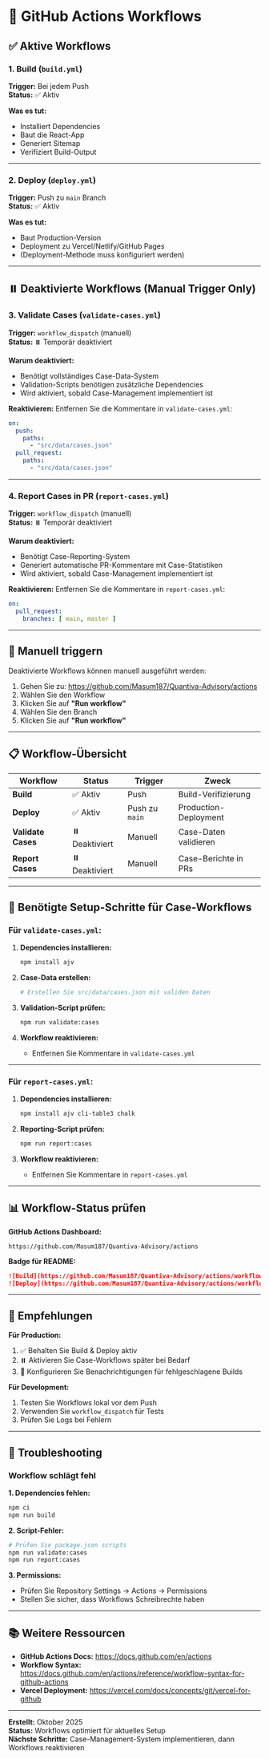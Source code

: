# 🔄 GitHub Actions Workflows

## ✅ Aktive Workflows

### 1. **Build** (`build.yml`)
**Trigger:** Bei jedem Push  
**Status:** ✅ Aktiv

**Was es tut:**
- Installiert Dependencies
- Baut die React-App
- Generiert Sitemap
- Verifiziert Build-Output

---

### 2. **Deploy** (`deploy.yml`)
**Trigger:** Push zu `main` Branch  
**Status:** ✅ Aktiv

**Was es tut:**
- Baut Production-Version
- Deployment zu Vercel/Netlify/GitHub Pages
- (Deployment-Methode muss konfiguriert werden)

---

## ⏸️ Deaktivierte Workflows (Manual Trigger Only)

### 3. **Validate Cases** (`validate-cases.yml`)
**Trigger:** `workflow_dispatch` (manuell)  
**Status:** ⏸️ Temporär deaktiviert

**Warum deaktiviert:**
- Benötigt vollständiges Case-Data-System
- Validation-Scripts benötigen zusätzliche Dependencies
- Wird aktiviert, sobald Case-Management implementiert ist

**Reaktivieren:**
Entfernen Sie die Kommentare in `validate-cases.yml`:
```yaml
on:
  push:
    paths:
      - "src/data/cases.json"
  pull_request:
    paths:
      - "src/data/cases.json"
```

---

### 4. **Report Cases in PR** (`report-cases.yml`)
**Trigger:** `workflow_dispatch` (manuell)  
**Status:** ⏸️ Temporär deaktiviert

**Warum deaktiviert:**
- Benötigt Case-Reporting-System
- Generiert automatische PR-Kommentare mit Case-Statistiken
- Wird aktiviert, sobald Case-Management implementiert ist

**Reaktivieren:**
Entfernen Sie die Kommentare in `report-cases.yml`:
```yaml
on:
  pull_request:
    branches: [ main, master ]
```

---

## 🚀 Manuell triggern

Deaktivierte Workflows können manuell ausgeführt werden:

1. Gehen Sie zu: https://github.com/Masum187/Quantiva-Advisory/actions
2. Wählen Sie den Workflow
3. Klicken Sie auf **"Run workflow"**
4. Wählen Sie den Branch
5. Klicken Sie auf **"Run workflow"**

---

## 📋 Workflow-Übersicht

| Workflow | Status | Trigger | Zweck |
|----------|--------|---------|-------|
| **Build** | ✅ Aktiv | Push | Build-Verifizierung |
| **Deploy** | ✅ Aktiv | Push zu `main` | Production-Deployment |
| **Validate Cases** | ⏸️ Deaktiviert | Manuell | Case-Daten validieren |
| **Report Cases** | ⏸️ Deaktiviert | Manuell | Case-Berichte in PRs |

---

## 🔧 Benötigte Setup-Schritte für Case-Workflows

### Für `validate-cases.yml`:

1. **Dependencies installieren:**
   ```bash
   npm install ajv
   ```

2. **Case-Data erstellen:**
   ```bash
   # Erstellen Sie src/data/cases.json mit validen Daten
   ```

3. **Validation-Script prüfen:**
   ```bash
   npm run validate:cases
   ```

4. **Workflow reaktivieren:**
   - Entfernen Sie Kommentare in `validate-cases.yml`

---

### Für `report-cases.yml`:

1. **Dependencies installieren:**
   ```bash
   npm install ajv cli-table3 chalk
   ```

2. **Reporting-Script prüfen:**
   ```bash
   npm run report:cases
   ```

3. **Workflow reaktivieren:**
   - Entfernen Sie Kommentare in `report-cases.yml`

---

## 📊 Workflow-Status prüfen

**GitHub Actions Dashboard:**
```
https://github.com/Masum187/Quantiva-Advisory/actions
```

**Badge für README:**
```markdown
![Build](https://github.com/Masum187/Quantiva-Advisory/actions/workflows/build.yml/badge.svg)
![Deploy](https://github.com/Masum187/Quantiva-Advisory/actions/workflows/deploy.yml/badge.svg)
```

---

## 🎯 Empfehlungen

**Für Production:**
1. ✅ Behalten Sie Build & Deploy aktiv
2. ⏸️ Aktivieren Sie Case-Workflows später bei Bedarf
3. 🔔 Konfigurieren Sie Benachrichtigungen für fehlgeschlagene Builds

**Für Development:**
1. Testen Sie Workflows lokal vor dem Push
2. Verwenden Sie `workflow_dispatch` für Tests
3. Prüfen Sie Logs bei Fehlern

---

## 🐛 Troubleshooting

### Workflow schlägt fehl

**1. Dependencies fehlen:**
```bash
npm ci
npm run build
```

**2. Script-Fehler:**
```bash
# Prüfen Sie package.json scripts
npm run validate:cases
npm run report:cases
```

**3. Permissions:**
- Prüfen Sie Repository Settings → Actions → Permissions
- Stellen Sie sicher, dass Workflows Schreibrechte haben

---

## 📚 Weitere Ressourcen

- **GitHub Actions Docs:** https://docs.github.com/en/actions
- **Workflow Syntax:** https://docs.github.com/en/actions/reference/workflow-syntax-for-github-actions
- **Vercel Deployment:** https://vercel.com/docs/concepts/git/vercel-for-github

---

**Erstellt:** Oktober 2025  
**Status:** Workflows optimiert für aktuelles Setup  
**Nächste Schritte:** Case-Management-System implementieren, dann Workflows reaktivieren
